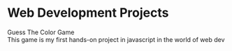 Web Development Projects
===============

Guess The Color Game  
	This game is my first hands-on project in javascript in the world of web dev  